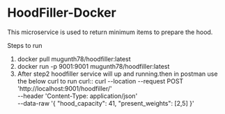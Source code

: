 # HoodFiller-Docker

This microservice is used to return minimum items to prepare the hood.

Steps to run 

1. docker pull mugunth78/hoodfiller:latest
2. docker run -p 9001:9001 mugunth78/hoodfiller:latest
3. After step2 hoodfiller service will up and running.then in postman use the below curl to 
   run
curl::
curl --location --request POST 'http://localhost:9001/hoodfiller/' \
--header 'Content-Type: application/json' \
--data-raw '{ 
  "hood_capacity": 41, 
  "present_weights": [2,5]
}'
